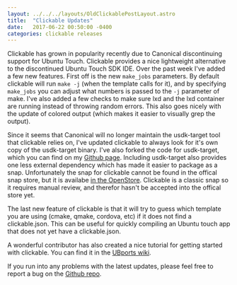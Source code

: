 ```yaml
---
layout: ../../../layouts/OldClickablePostLayout.astro
title:  "Clickable Updates"
date:   2017-06-22 00:50:00 -0400
categories: clickable releases
---
```


Clickable has grown in popularity recently due to Canonical discontinuing support
for Ubuntu Touch. Clickable provides a nice lightweight alternative to the
discontinued Ubuntu Touch SDK IDE. Over the past week I've added a few new
features. First off is the new `make_jobs` parameters. By default clickable
will run `make -j` (when the template calls for it), and by specifying `make_jobs`
you can adjust what numbers is passed to the `-j` parameter of make. I've also
added a few checks to make sure lxd and the lxd container are running instead
of throwing random errors. This also goes nicely with the update of colored
output (which makes it easier to visually grep the output).

Since it seems that Canonical will no longer maintain the usdk-target tool that
clickable relies on, I've updated clickable to always look for it's own copy
of the usdk-target binary. I've also forked the code for usdk-target, which you
can find on my [Github page](https://github.com/bhdouglass/usdk-tools).
Including usdk-target also provides one less external dependency which has made
it easier to package as a snap. Unfortunately the snap for clickable cannot be
found in the offical snap store, but it is availabe
[in the OpenStore](https://open-store.io/snap/clickable). Clickable is a
classic snap so it requires manual review, and therefor hasn't be accepted into
the offical store yet.

The last new feature of clickable is that it will try to guess which template
you are using (cmake, qmake, cordova, etc) if it does not find a clickable.json.
This can be useful for quickly compiling an Ubuntu touch app that does not yet
have a clickable.json.

A wonderful contributor has also created a nice tutorial for getting started
with clickable. You can find it in the
[UBports wiki](https://wiki.ubports.com/wiki/Set-up-an-app-development-environment).

If you run into any problems with the latest updates, please feel free to report
a bug on the [Github repo](https://github.com/bhdouglass/clickable).

